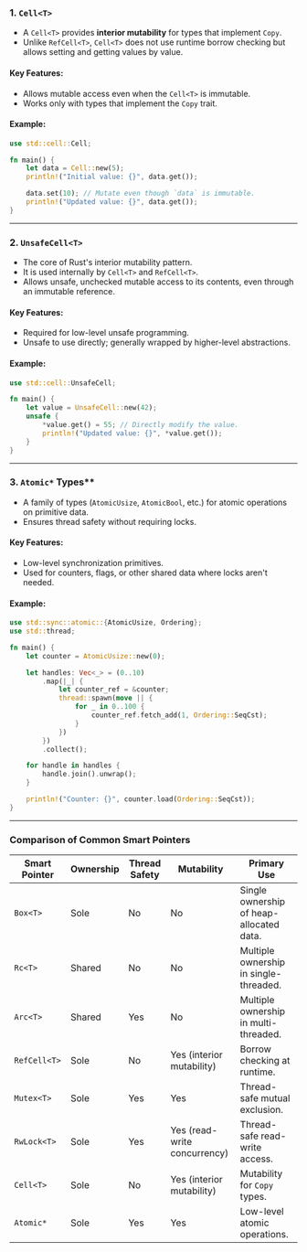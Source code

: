 ### **1. `Cell<T>`**

- A `Cell<T>` provides **interior mutability** for types that implement `Copy`.
- Unlike `RefCell<T>`, `Cell<T>` does not use runtime borrow checking but allows setting and getting values by value.

#### Key Features:

- Allows mutable access even when the `Cell<T>` is immutable.
- Works only with types that implement the `Copy` trait.

#### Example:

```rust
use std::cell::Cell;

fn main() {
    let data = Cell::new(5);
    println!("Initial value: {}", data.get());

    data.set(10); // Mutate even though `data` is immutable.
    println!("Updated value: {}", data.get());
}
```

---

### **2. `UnsafeCell<T>`**

- The core of Rust's interior mutability pattern.
- It is used internally by `Cell<T>` and `RefCell<T>`.
- Allows unsafe, unchecked mutable access to its contents, even through an immutable reference.

#### Key Features:

- Required for low-level unsafe programming.
- Unsafe to use directly; generally wrapped by higher-level abstractions.

#### Example:

```rust
use std::cell::UnsafeCell;

fn main() {
    let value = UnsafeCell::new(42);
    unsafe {
        *value.get() = 55; // Directly modify the value.
        println!("Updated value: {}", *value.get());
    }
}
```
---

### 3. `Atomic*` Types**

- A family of types (`AtomicUsize`, `AtomicBool`, etc.) for atomic operations on primitive data.
- Ensures thread safety without requiring locks.

#### Key Features:

- Low-level synchronization primitives.
- Used for counters, flags, or other shared data where locks aren't needed.

#### Example:

```rust
use std::sync::atomic::{AtomicUsize, Ordering};
use std::thread;

fn main() {
    let counter = AtomicUsize::new(0);

    let handles: Vec<_> = (0..10)
        .map(|_| {
            let counter_ref = &counter;
            thread::spawn(move || {
                for _ in 0..100 {
                    counter_ref.fetch_add(1, Ordering::SeqCst);
                }
            })
        })
        .collect();

    for handle in handles {
        handle.join().unwrap();
    }

    println!("Counter: {}", counter.load(Ordering::SeqCst));
}
```

---

### **Comparison of Common Smart Pointers**

|**Smart Pointer**|**Ownership**|**Thread Safety**|**Mutability**|**Primary Use**|
|---|---|---|---|---|
|`Box<T>`|Sole|No|No|Single ownership of heap-allocated data.|
|`Rc<T>`|Shared|No|No|Multiple ownership in single-threaded.|
|`Arc<T>`|Shared|Yes|No|Multiple ownership in multi-threaded.|
|`RefCell<T>`|Sole|No|Yes (interior mutability)|Borrow checking at runtime.|
|`Mutex<T>`|Sole|Yes|Yes|Thread-safe mutual exclusion.|
|`RwLock<T>`|Sole|Yes|Yes (read-write concurrency)|Thread-safe read-write access.|
|`Cell<T>`|Sole|No|Yes (interior mutability)|Mutability for `Copy` types.|
|`Atomic*`|Sole|Yes|Yes|Low-level atomic operations.|
